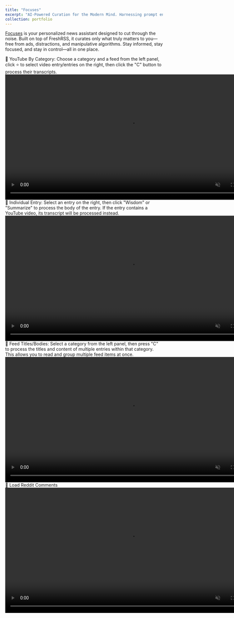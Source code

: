 ```yaml
---
title: "Focuses"
excerpt: "AI-Powered Curation for the Modern Mind. Harnessing prompt engineering and chain-of-thought reasoning to turn information overload into structured insight. <br/><img src='/images/focuses.png' width='800'>"
collection: portfolio
---
```


[Focuses](https://www.focuses.us) is your personalized news assistant designed to cut through the noise. Built on top of FreshRSS, it curates only what truly matters to you—free from ads, distractions, and manipulative algorithms. Stay informed, stay focused, and stay in control—all in one place.

🎯 YouTube By Category: Choose a category and a feed from the left panel, click ⭐ to select video entry/entries on the right, then click the "C" button to process their transcripts.
<video width="800" controls autoplay muted loop>
  <source src="/files/youtube_category-2025-07-23_00.09.39.mp4" type="video/mp4">
  Your browser does not support the video tag.
</video>
<br>
🎯 Individual Entry: Select an entry on the right, then click "Wisdom" or "Summarize" to process the body of the entry. If the entry contains a YouTube video, its transcript will be processed instead.
<video width="800" controls autoplay muted loop>
  <source src="/files/individual_entry-2025-07-23_00.27.47.mp4" type="video/mp4">
  Your browser does not support the video tag.
</video>
<br>
🎯 Feed Titles/Bodies: Select a category from the left panel, then press "C" to process the titles and content of multiple entries within that category. This allows you to read and group multiple feed items at once.
<video width="800" controls autoplay muted loop>
  <source src="/files/feed_titles_bodies-2025-07-23_00.55.01.mp4" type="video/mp4">
  Your browser does not support the video tag.
</video>
<br>
🎯 Load Reddit Comments
<video width="800" controls autoplay muted loop>
  <source src="/files/load_reddit_comments-2025-07-23_01.10.18.mp4" type="video/mp4">
  Your browser does not support the video tag.
</video>
<br>
<!-- 🎯 Initial Setup:
<video width="800" controls autoplay muted loop>
  <source src="/files/initial_setup-2025-05-04_14.03.33.webm" type="video/mp4">
  Your browser does not support the video tag.
</video> -->